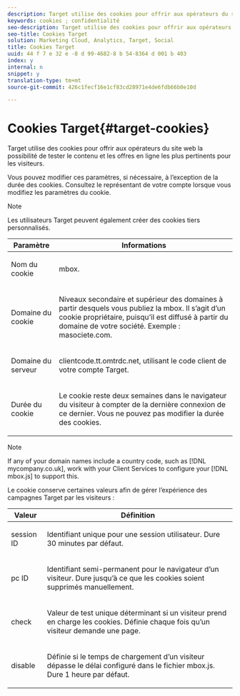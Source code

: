```yaml
---
description: Target utilise des cookies pour offrir aux opérateurs du site web la possibilité de tester le contenu et les offres en ligne les plus pertinents pour les visiteurs.
keywords: cookies ; confidentialité
seo-description: Target utilise des cookies pour offrir aux opérateurs du site web la possibilité de tester le contenu et les offres en ligne les plus pertinents pour les visiteurs.
seo-title: Cookies Target
solution: Marketing Cloud, Analytics, Target, Social
title: Cookies Target
uuid: 44 f 7 e 32 e -8 d 99-4682-8 b 54-8364 d 001 b 403
index: y
internal: n
snippet: y
translation-type: tm+mt
source-git-commit: 426c1fecf16e1cf83cd28971e4de6fdb66b0e10d

---
```



# Cookies Target{#target-cookies}

Target utilise des cookies pour offrir aux opérateurs du site web la possibilité de tester le contenu et les offres en ligne les plus pertinents pour les visiteurs.

Vous pouvez modifier ces paramètres, si nécessaire, à l’exception de la durée des cookies. Consultez le représentant de votre compte lorsque vous modifiez les paramètres du cookie.

>[!NOTE]
>
>Les utilisateurs Target peuvent également créer des cookies tiers personnalisés.

<table id="table_54B402C6E19C4A70B1E27BC9DFF776EB"> 
 <thead> 
  <tr> 
   <th colname="col1" class="entry"> Paramètre </th> 
   <th colname="col2" class="entry"> Informations </th> 
  </tr> 
 </thead>
 <tbody> 
  <tr> 
   <td colname="col1"> <p>Nom du cookie </p> </td> 
   <td colname="col2"> <p>mbox. </p> </td> 
  </tr> 
  <tr> 
   <td colname="col1"> <p>Domaine du cookie </p> </td> 
   <td colname="col2"> <p>Niveaux secondaire et supérieur des domaines à partir desquels vous publiez la mbox. Il s’agit d’un cookie propriétaire, puisqu’il est diffusé à partir du domaine de votre société. Exemple : <span class="filepath">masociete.com</span>. </p> </td> 
  </tr> 
  <tr> 
   <td colname="col1"> <p>Domaine du serveur </p> </td> 
   <td colname="col2"> <p> <span class="filepath"> clientcode.tt.omtrdc.net</span>, utilisant le code client de votre compte Target. </p> </td> 
  </tr> 
  <tr> 
   <td colname="col1"> <p>Durée du cookie </p> </td> 
   <td colname="col2"> <p>Le cookie reste deux semaines dans le navigateur du visiteur à compter de la dernière connexion de ce dernier. Vous ne pouvez pas modifier la durée des cookies. </p> </td> 
  </tr> 
 </tbody> 
</table>

>[!NOTE]
>
>If any of your domain names include a country code, such as [!DNL mycompany.co.uk], work with your Client Services to configure your [!DNL mbox.js] to support this.

Le cookie conserve certaines valeurs afin de gérer l’expérience des campagnes Target par les visiteurs :

<table id="table_5245F72A2D5A4322B40ABB10B7DFB338"> 
 <thead> 
  <tr> 
   <th colname="col1" class="entry"> Valeur </th> 
   <th colname="col2" class="entry"> Définition </th> 
  </tr> 
 </thead>
 <tbody> 
  <tr> 
   <td colname="col1"> <p> <span class="codeph"> session ID</span> </p> </td> 
   <td colname="col2"> <p>Identifiant unique pour une session utilisateur. Dure 30 minutes par défaut. </p> </td> 
  </tr> 
  <tr> 
   <td colname="col1"> <p> <span class="codeph"> pc ID</span> </p> </td> 
   <td colname="col2"> <p>Identifiant semi-permanent pour le navigateur d’un visiteur. Dure jusqu’à ce que les cookies soient supprimés manuellement. </p> </td> 
  </tr> 
  <tr> 
   <td colname="col1"> <p> <span class="codeph"> check</span> </p> </td> 
   <td colname="col2"> <p>Valeur de test unique déterminant si un visiteur prend en charge les cookies. Définie chaque fois qu’un visiteur demande une page. </p> </td> 
  </tr> 
  <tr> 
   <td colname="col1"> <p> <span class="codeph"> disable</span> </p> </td> 
   <td colname="col2"> <p>Définie si le temps de chargement d’un visiteur dépasse le délai configuré dans le fichier <span class="filepath">mbox.js</span>. Dure 1 heure par défaut. </p> </td> 
  </tr> 
 </tbody> 
</table>

